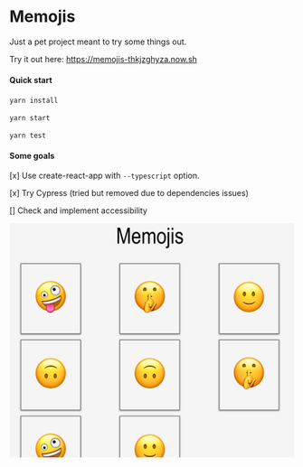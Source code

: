 
# Memojis 

Just a pet project meant to try some things out.

Try it out here: https://memojis-thkjzghyza.now.sh

#### Quick start
`yarn install`

`yarn start`

`yarn test`

#### Some goals

[x] Use create-react-app with `--typescript` option.

[x] Try Cypress (tried but removed due to dependencies issues)

[] Check and implement accessibility 

![screenshot](./public/screenshot.png)